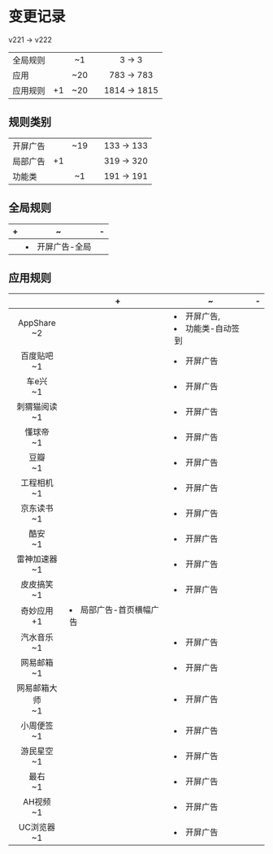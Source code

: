 # 变更记录

v221 -> v222

||||||
|-|:-:|:-:|:-:|:-:|
|全局规则||~1||3 -> 3|
|应用||~20||783 -> 783|
|应用规则|+1|~20||1814 -> 1815|

## 规则类别

||||||
|-|:-:|:-:|:-:|:-:|
|开屏广告||~19||133 -> 133|
|局部广告|+1|||319 -> 320|
|功能类||~1||191 -> 191|

## 全局规则

|+|~|-|
|-|-|-|
||<li>开屏广告-全局||

## 应用规则

||+|~|-|
|:-:|-|-|-|
|AppShare<br>~2||<li>开屏广告,<li>功能类-自动签到||
|百度贴吧<br>~1||<li>开屏广告||
|车e兴<br>~1||<li>开屏广告||
|刺猬猫阅读<br>~1||<li>开屏广告||
|懂球帝<br>~1||<li>开屏广告||
|豆瓣<br>~1||<li>开屏广告||
|工程相机<br>~1||<li>开屏广告||
|京东读书<br>~1||<li>开屏广告||
|酷安<br>~1||<li>开屏广告||
|雷神加速器<br>~1||<li>开屏广告||
|皮皮搞笑<br>~1||<li>开屏广告||
|奇妙应用<br>+1|<li>局部广告-首页横幅广告|||
|汽水音乐<br>~1||<li>开屏广告||
|网易邮箱<br>~1||<li>开屏广告||
|网易邮箱大师<br>~1||<li>开屏广告||
|小周便签<br>~1||<li>开屏广告||
|游民星空<br>~1||<li>开屏广告||
|最右<br>~1||<li>开屏广告||
|AH视频<br>~1||<li>开屏广告||
|UC浏览器<br>~1||<li>开屏广告||
